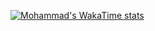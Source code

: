 [![Mohammad's WakaTime stats](https://github-readme-stats.vercel.app/api/wakatime?username=mohammad_r97)](https://github.com/mohammadr1997/github-readme-stats)
